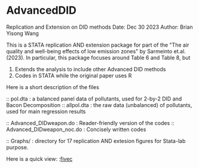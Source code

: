 # AdvancedDID
Replication and Extension on DID methods
Date: Dec 30 2023
Author: Brian Yisong Wang

This is a STATA replication AND extension package for part of the "The air quality and well-being effects of low emission zones" by Sarmeinto et.al.(2023).
In particular, this package focuses around Table 6 and Table 8, but 
1. Extends the analysis to include other Advanced DID methods
2. Codes in STATA while the original paper uses R

Here is a short description of the files

:: pol.dta    :    a balanced panel data of pollutants, used for 2-by-2 DID and Bacon Decomposition
:: allpol.dta :    the raw data (unbalanced) of pollutants, used for main regression results

:: Advanced_DIDweapon.do       :     Reader-friendly version of the codes
:: Advanced_DIDweapon_noc.do   :     Concisely written codes

:: Graphs/   :    directory for 17 replication AND extesion figures for Stata-lab purpose.

Here is a quick view:
:[fivec](https://github.com/BWaaaa/AdvancedDID/blob/1333f5b57966537a8092154887cd067a393af60f/Graphs/figure17_fivecombine.png)
